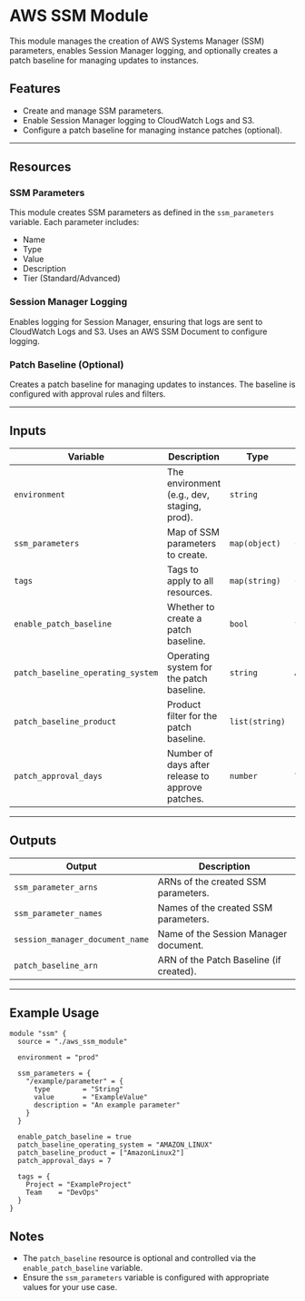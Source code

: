 
# AWS SSM Module

This module manages the creation of AWS Systems Manager (SSM) parameters, enables Session Manager logging, and optionally creates a patch baseline for managing updates to instances.

## Features

- Create and manage SSM parameters.
- Enable Session Manager logging to CloudWatch Logs and S3.
- Configure a patch baseline for managing instance patches (optional).

---

## Resources

### SSM Parameters
This module creates SSM parameters as defined in the `ssm_parameters` variable. Each parameter includes:
- Name
- Type
- Value
- Description
- Tier (Standard/Advanced)

### Session Manager Logging
Enables logging for Session Manager, ensuring that logs are sent to CloudWatch Logs and S3. Uses an AWS SSM Document to configure logging.

### Patch Baseline (Optional)
Creates a patch baseline for managing updates to instances. The baseline is configured with approval rules and filters.

---

## Inputs

| Variable                        | Description                                            | Type            | Default          | Required |
|---------------------------------|--------------------------------------------------------|-----------------|------------------|----------|
| `environment`                   | The environment (e.g., dev, staging, prod).           | `string`        |                  | Yes      |
| `ssm_parameters`                | Map of SSM parameters to create.                      | `map(object)`   | `{}`             | No       |
| `tags`                          | Tags to apply to all resources.                       | `map(string)`   | `{}`             | No       |
| `enable_patch_baseline`         | Whether to create a patch baseline.                   | `bool`          | `false`          | No       |
| `patch_baseline_operating_system` | Operating system for the patch baseline.              | `string`        | `AMAZON_LINUX`   | No       |
| `patch_baseline_product`        | Product filter for the patch baseline.                | `list(string)`  | `["AmazonLinux2"]`| No       |
| `patch_approval_days`           | Number of days after release to approve patches.      | `number`        | `7`              | No       |

---

## Outputs

| Output                       | Description                                      |
|------------------------------|--------------------------------------------------|
| `ssm_parameter_arns`         | ARNs of the created SSM parameters.             |
| `ssm_parameter_names`        | Names of the created SSM parameters.            |
| `session_manager_document_name` | Name of the Session Manager document.          |
| `patch_baseline_arn`         | ARN of the Patch Baseline (if created).         |

---

## Example Usage

```hcl
module "ssm" {
  source = "./aws_ssm_module"

  environment = "prod"

  ssm_parameters = {
    "/example/parameter" = {
      type        = "String"
      value       = "ExampleValue"
      description = "An example parameter"
    }
  }

  enable_patch_baseline = true
  patch_baseline_operating_system = "AMAZON_LINUX"
  patch_baseline_product = ["AmazonLinux2"]
  patch_approval_days = 7

  tags = {
    Project = "ExampleProject"
    Team    = "DevOps"
  }
}
```

## Notes
- The `patch_baseline` resource is optional and controlled via the `enable_patch_baseline` variable.
- Ensure the `ssm_parameters` variable is configured with appropriate values for your use case.
